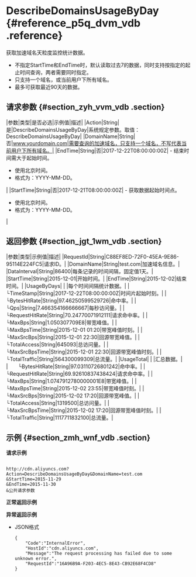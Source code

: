 # DescribeDomainsUsageByDay {#reference_p5q_dvm_vdb .reference}

获取加速域名天粒度监控统计数据。

-   不指定StartTime和EndTime时，默认读取过去7的数据，同时支持按指定的起止时间查询，两者需要同时指定。
-   只支持一个域名，或当前用户下所有域名。
-   最多可获取最近90天的数据。

## 请求参数 {#section_zyh_vvm_vdb .section}

|参数|类型|是否必选|示例值|描述|
|Action|String|是|DescribeDomainsUsageByDay|系统规定参数。取值：DescribeDomainsUsageByDay|
|DomainName|String|否|www.yourdomain.com|需要查询的加速域名，只支持一个域名，不写代表当前用户下所有域名。|
|EndTime|String|否|2017-12-22T08:00:00:00Z| -   结束时间需大于起始时间。
-   使用北京时间。
-   格式为：YYYY-MM-DD。

 |
|StartTime|String|否|2017-12-21T08:00:00:00Z| -   获取数据起始时间点。
-   使用北京时间。
-   格式为：YYYY-MM-DD。

 |

## 返回参数 {#section_jgt_1wm_vdb .section}

|参数|类型|示例值|描述|
|RequestId|String|C88EF8ED-72F0-45EA-9E86-95114E224FC5|请求ID。|
|DomainName|String|test.com|加速域名信息。|
|DataInterval|String|86400|每条记录的时间间隔，固定值1天。|
|StartTime|String|2015-12-01|开始时间。|
|EndTime|String|2015-12-02|结束时间。|
|UsageByDays| | |每个时间间隔统计数据。|
|  └TimeStamp|String|2017-12-22T08:00:00:00Z|时间片起始时刻。|
|  └BytesHitRate|String|97.46250599529726|命中率。|
|  └Qps|String|7.466354166666667|每秒访问量。|
|  └RequestHitRate|String|70.24770071912111|请求命中率。|
|  └MaxBps|String|1.050307709E8|带宽峰值。|
|  └MaxBpsTime|String|2015-12-01 01:20|带宽峰值时刻。|
|  └MaxSrcBps|String|2015-12-01 22:30|回源带宽峰值。|
|  └TotalAccess|String|645093|总访问量。|
|  └MaxSrcBpsTime|String|2015-12-01 22:30|回源带宽峰值时刻。|
|  └TotalTraffic|String|564300099309|总流量。|
|UsageTotal| | |汇总数据。|
|  └BytesHitRate|String|97.03110726801242|命中率。|
|  └RequestHitRate|String|69.92610837438424|请求命中率。|
|  └MaxBps|String|1.0747912780000001E8|带宽峰值。|
|  └MaxBpsTime|String|2015-12-02 23:55|带宽峰值时刻。|
|  └MaxSrcBps|String|2015-12-02 17:20|回源带宽峰值。|
|  └TotalAccess|String|1319500|总访问量。|
|  └MaxSrcBpsTime|String|2015-12-02 17:20|回源带宽峰值时刻。|
|  └TotalTraffic|String|1117711832100|总流量。|

## 示例 {#section_zmh_wnf_vdb .section}

**请求示例**

```

http://cdn.aliyuncs.com?Action=DescribeDomainsUsageByDay&DomainName=test.com
&StartTime=2015-11-29
&EndTime=2015-11-30
&公共请求参数
```

**正常返回示例**

**异常返回示例**

-   JSON格式

    ```
    {
        "Code":"InternalError",
        "HostId":"cdn.aliyuncs.com",
        "Message":"The request processing has failed due to some unknown error.",
        "RequestId":"16A96B9A-F203-4EC5-8E43-CB92E68F4CD8"
    }
    ```


